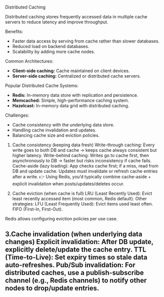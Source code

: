 Distributed Caching

Distributed caching stores frequently accessed data in multiple cache servers to reduce latency and improve throughput.

Benefits:
- Faster data access by serving from cache rather than slower databases.
- Reduced load on backend databases.
- Scalability by adding more cache nodes.

Common Architectures:
- **Client-side caching:** Cache maintained on client devices.
- **Server-side caching:** Centralized or distributed cache servers.

Popular Distributed Cache Systems:
- **Redis:** In-memory data store with replication and persistence.
- **Memcached:** Simple, high-performance caching system.
- **Hazelcast:** In-memory data grid with distributed caching.

Challenges:
- Cache consistency with the underlying data store.
- Handling cache invalidation and updates.
- Balancing cache size and eviction policies.

1. Cache consistency (keeping data fresh)
Write-through caching: Every write goes to both DB and cache → keeps cache always consistent but higher latency.
Write-behind caching: Writes go to cache first, then asynchronously to DB → faster but risks inconsistency if cache fails.
Cache-aside (lazy loading): App checks cache first; if a miss, read from DB and update cache. Updates must invalidate or refresh cache entries after a write.
👉 Using Redis, you’d typically combine cache-aside + explicit invalidation when posts/updates/deletes occur.

2. Cache eviction (when cache is full)
LRU (Least Recently Used): Evict least recently accessed item (most common, Redis default).
Other strategies:
LFU (Least Frequently Used): Evict items used least often.
FIFO (First-In, First-Out).

Redis allows configuring eviction policies per use case.

3.Cache invalidation (when underlying data changes)
Explicit invalidation: After DB update, explicitly delete/update the cache entry.
TTL (Time-to-Live): Set expiry times so stale data auto-refreshes.
Pub/Sub invalidation: For distributed caches, use a publish-subscribe channel (e.g., Redis channels) to notify other nodes to drop/update entries.
---
